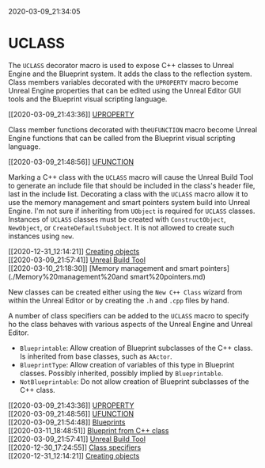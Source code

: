 2020-03-09_21:34:05

#  UCLASS
The `UCLASS` decorator macro is used to expose C++ classes to Unreal Engine and the Blueprint system.
It adds the class to the reflection system.
Class members variables decorated with the `UPROPERTY` macro become Unreal Engine properties that can be edited using the Unreal Editor GUI tools and the Blueprint visual scripting language.

[[2020-03-09_21:43:36]] [UPROPERTY](./UPROPERTY.md)  

Class member functions decorated with the`UFUNCTION` macro become Unreal Engine functions that can be called from the Blueprint visual scripting language.

[[2020-03-09_21:48:56]] [UFUNCTION](./UFUNCTION.md)  

Marking a C++ class with the `UCLASS` macro will cause the Unreal Build Tool to generate an include file that should be included in the class's header file, last in the include list.
Decorating a class with the `UCLASS` macro allow it to use the memory management and smart pointers system build into Unreal Engine.
I'm not sure if inheriting from `UObject` is required for `UCLASS` classes.
Instances of `UCLASS` classes must be created with `ConstructObject`, `NewObject`, or `CreateDefaultSubobject`.
It is not allowed to create such instances using `new`.

[[2020-12-31_12:14:21]] [Creating objects](./Creating%20objects.md)  
[[2020-03-09_21:57:41]] [Unreal Build Tool](./Unreal%20Build%20Tool.md)  
[[2020-03-10_21:18:30]] [Memory management and smart pointers](./Memory%20management%20and smart%20pointers.md)  

New classes can be created either using the `New C++ Class` wizard from within the Unreal Editor or by creating the `.h` and `.cpp` files by hand. 

A number of class specifiers can be added to the `UCLASS` macro to specify ho the class behaves with various aspects of the Unreal Engine and Unreal Editor.

- `Blueprintable`: Allow creation of Blueprint subclasses of the C++ class. Is inherited from base classes, such as `AActor`.
- `BlueprintType`: Allow creation of variables of this type in Blueprint classes. Possibly inherited, possibly implied by `Blueprintable`.
- `NotBlueprintable`: Do not allow creation of Blueprint subclasses of the C++ class.

[[2020-03-09_21:43:36]] [UPROPERTY](./UPROPERTY.md)  
[[2020-03-09_21:48:56]] [UFUNCTION](./UFUNCTION.md)  
[[2020-03-09_21:54:48]] [Blueprints](./Blueprints.md)  
[[2020-03-11_18:48:51]] [Blueprint from C++ class](./Blueprint%20from%20C++%20class.md)  
[[2020-03-09_21:57:41]] [Unreal Build Tool](./Unreal%20Build%20Tool.md)  
[[2020-12-30_17:24:55]] [Class specifiers](./Class%20specifiers.md)  
[[2020-12-31_12:14:21]] [Creating objects](./Creating%20objects.md)  